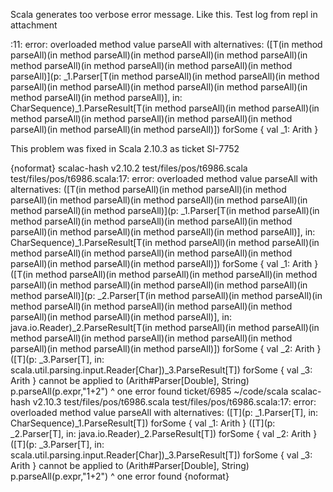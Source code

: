 Scala generates too verbose error message. Like this. Test log from repl in attachment

<console>:11: error: overloaded method value parseAll with alternatives:
  ([T(in method parseAll)(in method parseAll)(in method parseAll)(in method parseAll)(in method parseAll)(in method parseAll)(in method parseAll)(in method parseAll)](p: _1.Parser[T(in method parseAll)(in method parseAll)(in method parseAll)(in method parseAll)(in method parseAll)(in method parseAll)(in method parseAll)(in method parseAll)], in: CharSequence)_1.ParseResult[T(in method parseAll)(in method parseAll)(in method parseAll)(in method parseAll)(in method parseAll)(in method parseAll)(in method parseAll)(in method parseAll)]) forSome { val _1: Arith } 


This problem was fixed in Scala 2.10.3 as ticket SI-7752

{noformat}
scalac-hash v2.10.2 test/files/pos/t6986.scala
test/files/pos/t6986.scala:17: error: overloaded method value parseAll with alternatives:
  ([T(in method parseAll)(in method parseAll)(in method parseAll)(in method parseAll)(in method parseAll)(in method parseAll)(in method parseAll)(in method parseAll)](p: _1.Parser[T(in method parseAll)(in method parseAll)(in method parseAll)(in method parseAll)(in method parseAll)(in method parseAll)(in method parseAll)(in method parseAll)], in: CharSequence)_1.ParseResult[T(in method parseAll)(in method parseAll)(in method parseAll)(in method parseAll)(in method parseAll)(in method parseAll)(in method parseAll)(in method parseAll)]) forSome { val _1: Arith } <and>
  ([T(in method parseAll)(in method parseAll)(in method parseAll)(in method parseAll)(in method parseAll)(in method parseAll)(in method parseAll)(in method parseAll)](p: _2.Parser[T(in method parseAll)(in method parseAll)(in method parseAll)(in method parseAll)(in method parseAll)(in method parseAll)(in method parseAll)(in method parseAll)], in: java.io.Reader)_2.ParseResult[T(in method parseAll)(in method parseAll)(in method parseAll)(in method parseAll)(in method parseAll)(in method parseAll)(in method parseAll)(in method parseAll)]) forSome { val _2: Arith } <and>
  ([T](p: _3.Parser[T], in: scala.util.parsing.input.Reader[Char])_3.ParseResult[T]) forSome { val _3: Arith }
 cannot be applied to (Arith#Parser[Double], String)
  p.parseAll(p.expr,"1+2")
    ^
one error found
ticket/6985 ~/code/scala scalac-hash v2.10.3 test/files/pos/t6986.scala
test/files/pos/t6986.scala:17: error: overloaded method value parseAll with alternatives:
  ([T](p: _1.Parser[T], in: CharSequence)_1.ParseResult[T]) forSome { val _1: Arith } <and>
  ([T](p: _2.Parser[T], in: java.io.Reader)_2.ParseResult[T]) forSome { val _2: Arith } <and>
  ([T](p: _3.Parser[T], in: scala.util.parsing.input.Reader[Char])_3.ParseResult[T]) forSome { val _3: Arith }
 cannot be applied to (Arith#Parser[Double], String)
  p.parseAll(p.expr,"1+2")
    ^
one error found
{noformat}

